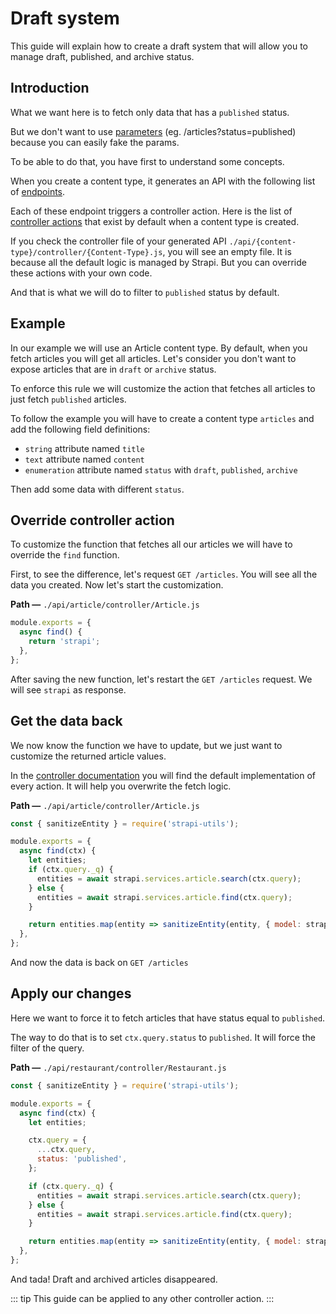 # Draft system

This guide will explain how to create a draft system that will allow you to manage draft, published, and archive status.

## Introduction

What we want here is to fetch only data that has a `published` status.

But we don't want to use [parameters](../content-api/parameters.md) (eg. /articles?status=published) because you can easily fake the params.

To be able to do that, you have first to understand some concepts.

When you create a content type, it generates an API with the following list of [endpoints](../content-api/endpoint.md).

Each of these endpoint triggers a controller action. Here is the list of [controller actions](../concepts/controller.md) that exist by default when a content type is created.

If you check the controller file of your generated API `./api/{content-type}/controller/{Content-Type}.js`, you will see an empty file. It is because all the default logic is managed by Strapi. But you can override these actions with your own code.

And that is what we will do to filter to `published` status by default.

## Example

In our example we will use an Article content type. By default, when you fetch articles you will get all articles.
Let's consider you don't want to expose articles that are in `draft` or `archive` status.

To enforce this rule we will customize the action that fetches all articles to just fetch `published` articles.

To follow the example you will have to create a content type `articles` and add the following field definitions:

- `string` attribute named `title`
- `text` attribute named `content`
- `enumeration` attribute named `status` with `draft`, `published`, `archive`

Then add some data with different `status`.

## Override controller action

To customize the function that fetches all our articles we will have to override the `find` function.

First, to see the difference, let's request `GET /articles`. You will see all the data you created.
Now let's start the customization.

**Path —** `./api/article/controller/Article.js`

```js
module.exports = {
  async find() {
    return 'strapi';
  },
};
```

After saving the new function, let's restart the `GET /articles` request. We will see `strapi` as response.

## Get the data back

We now know the function we have to update, but we just want to customize the returned article values.

In the [controller documentation](../concepts/controllers.html#extending-a-model-controller) you will find the default implementation of every action. It will help you overwrite the fetch logic.

**Path —** `./api/article/controller/Article.js`

```js
const { sanitizeEntity } = require('strapi-utils');

module.exports = {
  async find(ctx) {
    let entities;
    if (ctx.query._q) {
      entities = await strapi.services.article.search(ctx.query);
    } else {
      entities = await strapi.services.article.find(ctx.query);
    }

    return entities.map(entity => sanitizeEntity(entity, { model: strapi.models.article }));
  },
};
```

And now the data is back on `GET /articles`

## Apply our changes

Here we want to force it to fetch articles that have status equal to `published`.

The way to do that is to set `ctx.query.status` to `published`.
It will force the filter of the query.

**Path —** `./api/restaurant/controller/Restaurant.js`

```js
const { sanitizeEntity } = require('strapi-utils');

module.exports = {
  async find(ctx) {
    let entities;

    ctx.query = {
      ...ctx.query,
      status: 'published',
    };

    if (ctx.query._q) {
      entities = await strapi.services.article.search(ctx.query);
    } else {
      entities = await strapi.services.article.find(ctx.query);
    }

    return entities.map(entity => sanitizeEntity(entity, { model: strapi.models.article }));
  },
};
```

And tada! Draft and archived articles disappeared.

::: tip
This guide can be applied to any other controller action.
:::
